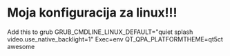 # Moja konfiguracija za linux!!!

Add this to grub GRUB_CMDLINE_LINUX_DEFAULT="quiet splash video.use_native_backlight=1"
Exec=env QT_QPA_PLATFORMTHEME=qt5ct awesome
